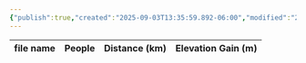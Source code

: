 ```yaml
---
{"publish":true,"created":"2025-09-03T13:35:59.892-06:00","modified":"2025-09-03T14:55:00.256-06:00","published":"2025-09-03T14:55:00.256-06:00","tags":["route"],"cssclasses":"","elevation":null,"region":"Banff","location":"51.2079075, -116.0045965","DWYT":null,"Kane":"Moderate","completed":false}
---
```



| file name | People | Distance (km) | Elevation Gain (m) |
| --------- | ------ | ------------- | ------------------ |